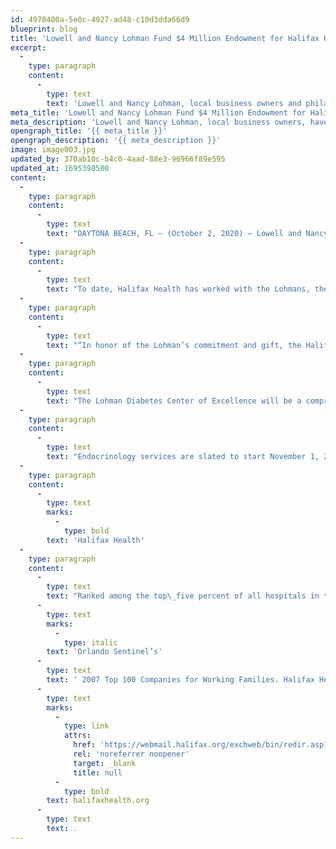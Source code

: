 ```yaml
---
id: 4970400a-5e0c-4927-ad48-c10d3dda66d9
blueprint: blog
title: 'Lowell and Nancy Lohman Fund $4 Million Endowment for Halifax Health | UF Health Diabetes Center of Excellence'
excerpt:
  -
    type: paragraph
    content:
      -
        type: text
        text: 'Lowell and Nancy Lohman, local business owners and philanthropists, have made their single largest gift as an endowment to provide diabetes resources for the people of our community.'
meta_title: 'Lowell and Nancy Lohman Fund $4 Million Endowment for Halifax Health'
meta_description: 'Lowell and Nancy Lohman, local business owners, have made their single largest gift as an endowment to provide diabetes resources for the people of our community.'
opengraph_title: '{{ meta_title }}'
opengraph_description: '{{ meta_description }}'
image: image003.jpg
updated_by: 370ab10c-b4c0-4aad-88e3-96966f89e595
updated_at: 1695398500
content:
  -
    type: paragraph
    content:
      -
        type: text
        text: "DAYTONA BEACH, FL – (October 2, 2020) – Lowell and Nancy Lohman, local business owners and philanthropists, have made their single largest gift as an endowment to provide diabetes resources for the people of our community.\_ The $4 million endowment is being given to Halifax Health to build the Lohman Diabetes Center of Excellence at Halifax Health Medical Center. Lowell and his brother Victor have had Type 1 diabetes since their early twenties.\_ Lowell and Nancy brought attention to the lack of diabetes education and navigation in the area to Halifax Health’s attention.\_ As Lowell says, “Halifax Health is the 800 pound gorilla in healthcare here (in Volusia County) and we poked the gorilla.”"
  -
    type: paragraph
    content:
      -
        type: text
        text: "To date, Halifax Health has worked with the Lohmans, the YMCA, and Help a Diabetic Child to bring attention and programming to people fending off or having prediabetes and Type 2 diabetes, along with providing resources for people with Type 1 diabetes.\_ Now the group is joining forces with UF Health to bring Endocrinologist, Poonam Kapadia, MD to the Halifax Health – UF Health stable of medical practices housed at the Halifax Health Campus.\_"
  -
    type: paragraph
    content:
      -
        type: text
        text: "“In honor of the Lohman’s commitment and gift, the Halifax Health Professional Building is being renamed the Lohman Building.\_ The Lohman Building will house centers of excellence for diabetes, neurosciences, heart and vascular surgery,.\_ “This multidisciplinary approach is designed for complete patient care for those who may need additional services for health issues caused by diabetes,” said Jeff Feasel, President and Chief Executive Officer of Halifax Health."
  -
    type: paragraph
    content:
      -
        type: text
        text: "The Lohman Diabetes Center of Excellence will be a comprehensive center to provide education and care for the 14.2% of Volusia County residents with prediabetes and diabetes for years to come.\_ According to Joe Petrock, Executive Director of the Halifax Health Foundation, “the Lohmans have been great friends to so many in our community.\_ They have supported so many causes to make this a better place to live, work and play. Our community is stronger because of their generosity, and we are proud and thankful they have chosen Halifax Health to be a part of their legacy.”"
  -
    type: paragraph
    content:
      -
        type: text
        text: "Endocrinology services are slated to start November 1, 2020 in temporary offices.\_ The 2,800 square foot Center of Excellence location will open in the second quarter of 2021."
  -
    type: paragraph
    content:
      -
        type: text
        marks:
          -
            type: bold
        text: 'Halifax Health'
  -
    type: paragraph
    content:
      -
        type: text
        text: "Ranked among the top\_five percent of all hospitals in the nation for clinical outcomes, Halifax Health serves East Central Florida and provides a continuum of healthcare services through a network of organizations including a tertiary hospital, a community hospital, psychiatric services, a cancer treatment center with four outreach locations, the area’s largest hospice, a health maintenance organization, and a preferred provider organization. Halifax Health offers the area’s only Level II Trauma Center, Comprehensive Stroke Center, Neonatal and Pediatric Intensive Care Units, Pediatric Emergency Department, Child and Adolescent Behavioral Services, complete Neurosurgical Services and OB Emergency Department. Halifax Health has consistently received top\_ratings for its medical specialties including #1 in Florida and\_top 5%\_in the United States for Orthopedics, #2 in Florida and\_top 5%\_in the United States for Spinal Surgery, top 5% in the United States for Maternity care in 2012,\_top 5%\_in the United States for\_Stroke Services, top 10%\_in the United States for\_Vascular Services\_and the highest rankings for Heart Services. Halifax Health also ranked #1 in the "
      -
        type: text
        marks:
          -
            type: italic
        text: 'Orlando Sentinel’s'
      -
        type: text
        text: ' 2007 Top 100 Companies for Working Families. Halifax Health has been Five-Star Rated in Overall Orthopedic Services, Joint Replacement, Total Knee Replacement, Hip Fracture Treatment and Back and Neck Surgery Spinal Fusion for 8 years in a row; Five Star Rated in Spine Surgery for 7 years in a row and Five Star Rated in Back and Neck Surgery excluding Spinal Fusion for 10 years in a row. Halifax Health Maternity Care has also been Five Star Rated for 4 years in a row and Five Star Rated in Gynecologic Surgery in 2011 and 2012. For more information, visit '
      -
        type: text
        marks:
          -
            type: link
            attrs:
              href: 'https://webmail.halifax.org/exchweb/bin/redir.asp?URL=http://www.halifax.org'
              rel: 'noreferrer noopener'
              target: _blank
              title: null
          -
            type: bold
        text: halifaxhealth.org
      -
        type: text
        text: .
---
```

